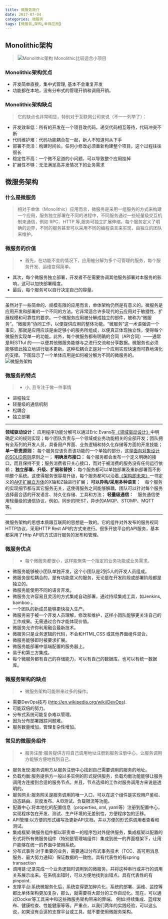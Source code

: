 ```yaml
---
title: 微服务简介
date: 2017-07-04
categories: 微服务
tags: [微服务,架构,单体应用]
---
```

## Monolithic架构
> ![Monolithic架构](1.png)
Monolithic比较适合小项目
### Monolithic架构优点
- 开发简单直接，集中式管理, 基本不会重复开发
- 功能都在本地，没有分布式的管理开销和调用开销。
### Monolithic架构缺点
>它的缺点也非常明显，特别对于互联网公司来说（不一一列举了）：
- 开发效率低：所有的开发在一个项目改代码，递交代码相互等待，代码冲突不断
- 代码维护难：代码功能耦合在一起，新人不知道何从下手
- 部署不灵活：构建时间长，任何小修改必须重新构建整个项目，这个过程往往很长
- 稳定性不高：一个微不足道的小问题，可以导致整个应用挂掉
- 扩展性不够：无法满足高并发情况下的业务需求

## 微服务架构
### 什么是微服务
>相对于单体（Monolithic）应用而言，微服务是采用一组服务的方式来构建一个应用，服务独立部署在不同的进程中，不同服务通过一些轻量级交互机制来通信，例如 RPC、HTTP 等,服务可独立扩展伸缩，每个服务定义了明确的边界，不同的服务甚至可以采用不同的编程语言来实现，由独立的团队来维护。

### 微服务的价值
>- 首先，在功能不变的情况下，应用被分解为多个可管理的服务，每个服务开发、运维变得简单。
- 其次，每个微服务独立部署，开发者不在需要协调其他服务部署对本服务的影响，这可以加快部署精度。
- 最后，每个服务可以自行决定自己的容量。
***
虽然对于一些简单的、规模有限的应用而言，单体架构仍然是有意义的。微服务是应用开发和部署的一个不同的方法。它非常适合许多现代的云应用对于敏捷性、扩展规模和可靠性的要求。一个微服务应用被分解成独立的部件，被称为“微服务”。“微服务”协同工作，以便提供应用的整体功能。“微服务”这一术语强调一个事实，那就是应用应该是由足够小的服务所组成，以便真正体现独立性，使得每个微服务实现单一的功能。此外，每个微服务都有明确的合同（API合同）——通常是RESTful 的——以便其他微服务能够与之进行交流和分享数据。微服务也必须能够彼此独立地进行版本更新。这种松耦合正是对一个应用实现快速而可靠地演化的支撑。下图显示了一个单体应用是如何被分解为不同的微服务的。
![微服务架构](2.png)
### 微服务的特点
>- 小, 且专注于做⼀件事情
- 进程独立
- 轻量级的通信机制
- 松耦合
- 独立部署
***
**领域驱动设计：** 应用程序功能分解可以通过Eric Evans在[《领域驱动设计》](http://www.jdon.com/ddd.html)中明确定义的规则实现；每个团队负责与一个领域或业务功能相关的全部开发；团队拥有全系列的开发人员，具备用户界面、业务逻辑和持久化存储等方面的开发技能；
**单一职责原则：** 每个服务应该负责该功能的一个单独的部分，这是[面向对象设计的SOLID原则](http://www.cnblogs.com/shanyou/archive/2009/09/21/1570716.html)原则之一；
**明确发布接口：** 每个服务都会发布一个定义明确的接口，而且保持不变；服务消费者只关心接口，而对于被消费的服务没有任何运行依赖；
**独立部署、升级、扩展和替换：** 每个服务都可以单独部署及重新部署而不影响整个系统。这使得服务很容易升级，每个服务都可以沿着[《架构即未来》](https://pan.baidu.com/s/1qYpzBPE)一书定义的[AKF扩展立方体](http://www.jianshu.com/p/d08d0c14810f)的X轴和Z轴进行扩展；
**可以异构/采用多种语言：**　每个服务的实现细节都与其它服务无关，这使得服务之间能够解耦，团队可以针对每个服务选择最合适的开发语言、持久化存储、工具和方法；
**轻量级通信：**　服务通信使用轻量级的通信协议，例如，同步的REST，异步的AMQP、STOMP、MQTT等。
***
微服务架构的思想本质跟互联网的思想是一致的。它的组件对外发布的服务视同HTTP协议，采用HTTP Rest API的方式来进行。很多开放平台的API服务，基本都采用了Http API的方式进行服务的发布和管理。

### 微服务优点
> - 每个微服务都很小，这样能聚焦一个指定的业务功能或业务需求。
- 微服务能够被小团队单独开发，这个小团队是2到5人的开发人员组成。
- 微服务是松耦合的，是有功能意义的服务，无论是在开发阶段或部署阶段都是独立的。
- 微服务能使用不同的语言开发。
- 微服务允许容易且灵活的方式集成自动部署，通过持续集成工具，如Jenkins, bamboo 。
- 一个团队的新成员能够更快投入生产。
- 微服务易于被一个开发人员理解，修改和维护，这样小团队能够更关注自己的工作成果。无需通过合作才能体现价值。
- 微服务允许你利用融合最新技术。
- 微服务只是业务逻辑的代码，不会和HTML,CSS 或其他界面组件混合。
- 微服务能够即时被要求扩展。
- 微服务能部署中低端配置的服务器上。
- 易于和第三方集成。
- 每个微服务都有自己的存储能力，可以有自己的数据库。也可以有统一数据库。

### 微服务架构的缺点
>- 微服务架构可能带来过多的操作。
- 需要DevOps技巧 (http://en.wikipedia.org/wiki/DevOps).
- 可能双倍的努力。
- 分布式系统可能复杂难以管理。
- 因为分布部署跟踪问题难。
- 服务数量增加，管理复杂性增加。

### 常见的微服务组件
>- 服务注册:服务提供方将自己调用地址注册到服务注册中心，让服务调用方能够方便地找到自己。
- 服务发现:服务调用方从服务注册中心找到自己需要调用的服务的地址。
- 负载均衡:服务提供方一般以多实例的形式提供服务，负载均衡功能能够让服务调用方连接到合适的服务节点。并且，节点选择的工作对服务调用方来说是透明的。
- 服务网关:服务网关是服务调用的唯一入口，可以在这个组件是实现用户鉴权、动态路由、灰度发布、A/B测试、负载限流等功能。
- 配置中心:将本地化的配置信息（properties,
xml, yaml等）注册到配置中心，实现程序包在开发、测试、生产环境的无差别性，方便程序包的迁移。
- API管理:以方便的形式编写及更新API文档，并以方便的形式供调用者查看和测试。
- 集成框架:微服务组件都以职责单一的程序包对外提供服务，集成框架以配置的形式将所有微服务组件（特别是管理端组件）集成到统一的界面框架下，让用户能够在统一的界面中使用系统。
- 分布式事务:对于重要的业务，需要通过分布式事务技术（TCC、高可用消息服务、最大努力通知）保证数据的一致性。具有代表性的有spring transaction
- 调用链:记录完成一个业务逻辑时调用到的微服务，并将这种串行或并行的调用关系展示出来。在系统出错时，可以方便地找到出错点。具有代表性的有pinpoint.
- 支撑平台:系统微服务化后，系统变得更加碎片化，系统的部署、运维、监控等都比单体架构更加复杂，那么，就需要将大部分的工作自动化。现在，可以通过Docker等工具来中和这些微服务架构带来的弊端。 例如:持续集成、蓝绿发布、健康检查、性能健康等等。严重点，以我们两年的实践经验，可以这么说，如果没有合适的支撑平台或工具，就不要使用微服务架构。

